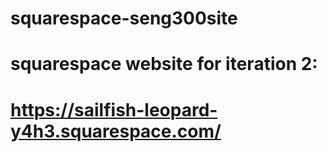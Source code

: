 # squarespace-seng300site
# squarespace website for iteration 2:
# https://sailfish-leopard-y4h3.squarespace.com/
